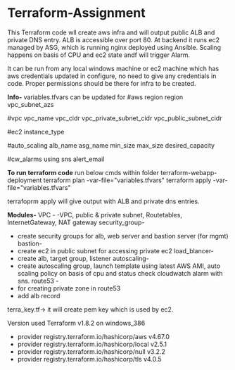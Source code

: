 # Terraform-Assignment

This Terraform code wll create aws infra and will output public ALB and private DNS entry. ALB is accessible over port 80. At backend it runs ec2 managed by ASG, which is running nginx deployed using Ansible. Scaling happens on basis of CPU and ec2 state andf will trigger Alarm.

It can be run from any local windows machine or ec2 machine which has aws credentials updated in configure, no need to give any credentials in code. Proper permissions should be there for infra to be created.

**Info-**
variables.tfvars can be updated for
#aws region
region
vpc_subnet_azs

#vpc
vpc_name
vpc_cidr
vpc_private_subnet_cidr
vpc_public_subnet_cidr

#ec2
instance_type

#auto_scaling
alb_name
asg_name
min_size
max_size
desired_capacity

#cw_alarms using sns
alert_email

**To run terraform code**
run below cmds within folder terraform-webapp-deployment
terraform plan -var-file="variables.tfvars"
terraform apply -var-file="variables.tfvars" 

terrafoprm apply will give output with ALB and private dns entries.

**Modules-**
VPC - 
  -VPC, public & private subnet, Routetables, InternetGateway, NAT gateway
security_group- 
  - create security groups for alb, web server and bastion server (for mgmt)
bastion-
  - create ec2 in public subnet for accessing private ec2
load_blancer-
  - create alb, target group, listener
autoscaling-
  - create autoscaling group, launch template using latest AWS AMI, auto scaling policy on basis of cpu and status check
    cloudwatch alarm with sns.
route53 -
  - for creating private zone in route53
  - add alb record

terra_key.tf-> it will create pem key which is used by ec2.
    
Version used
Terraform v1.8.2
on windows_386
+ provider registry.terraform.io/hashicorp/aws v4.67.0
+ provider registry.terraform.io/hashicorp/local v2.5.1
+ provider registry.terraform.io/hashicorp/null v3.2.2
+ provider registry.terraform.io/hashicorp/tls v4.0.5
